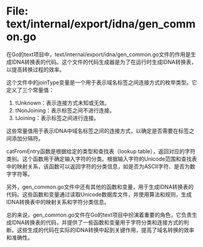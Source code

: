 # File: text/internal/export/idna/gen_common.go

在Go的text项目中，text/internal/export/idna/gen_common.go文件的作用是生成IDNA转换表的代码。这个文件的代码生成器是为了在运行时生成IDNA转换表，以提高转换过程的效率。

这个文件中的joinType变量是一个用于表示域名标签之间连接方式的枚举类型。它定义了三个常量值：

1. tUnknown：表示连接方式未知或无效。
2. tNonJoining：表示标签之间不进行连接。
3. tJoining：表示标签之间进行连接。

这些常量值用于表示IDNA中域名标签之间的连接方式，以确定是否需要在标签之间添加分隔符。

catFromEntry函数是根据给定的类型和查找表（lookup table），返回对应的字符类别。这个函数用于确定输入字符的分类。根据输入字符的Unicode范围和查找表中的映射关系，该函数可以返回字符的分类信息，如是否为ASCII字符、是否为数字字符等。

另外，gen_common.go文件中还有其他的函数和变量，用于生成IDNA转换表的代码。这些函数和变量通过读取Unicode数据库文件，并使用算法和规则，生成IDNA转换表中的映射关系和字符分类信息。

总的来说，gen_common.go文件在Go的text项目中扮演着重要的角色，它负责生成IDNA转换表的代码，并提供了一些函数和变量用于字符分类和连接方式的判断。这些生成的代码在实际的IDNA转换中起到关键作用，提高了域名转换的效率和准确性。

